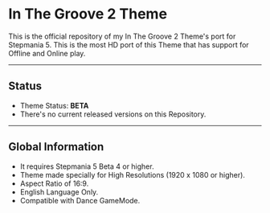 # In The Groove 2 Theme
This is the official repository of my In The Groove 2 Theme's port for Stepmania 5. This is the most HD port of this Theme that has support for Offline and Online play.

---
## Status
- Theme Status: <b>BETA</b>
- There's no current released versions on this Repository.

---
## Global Information
- It requires Stepmania 5 Beta 4 or higher.
- Theme made specially for High Resolutions (1920 x 1080 or higher).
- Aspect Ratio of 16:9.
- English Language Only.
- Compatible with Dance GameMode.
